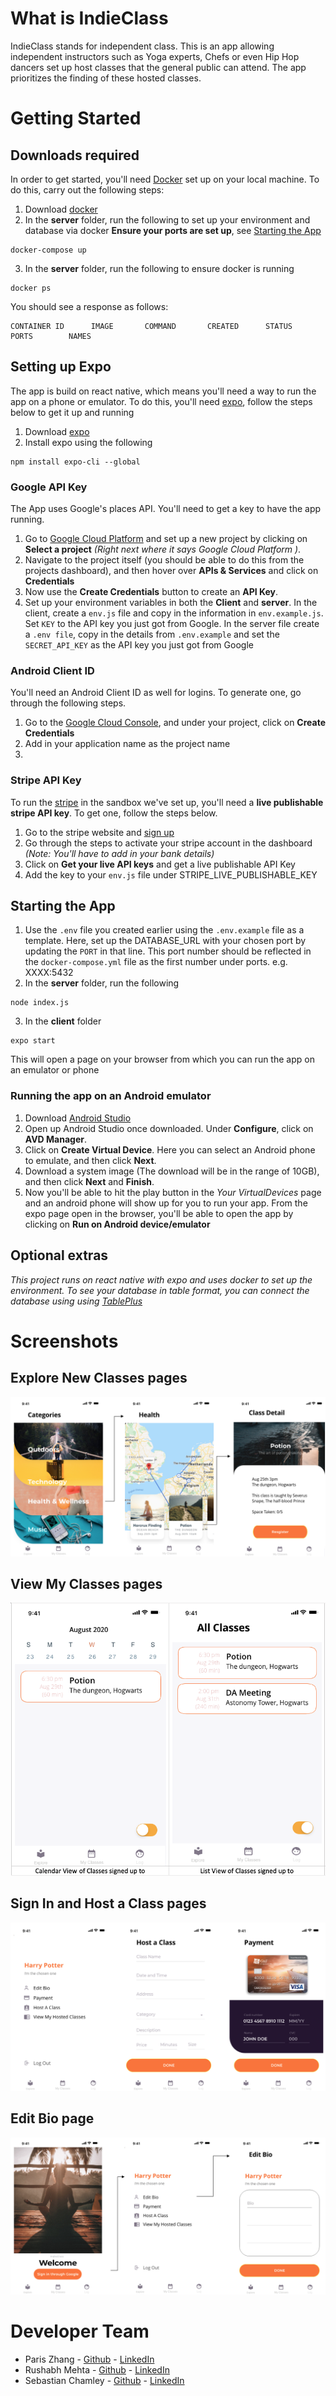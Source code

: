 # What is IndieClass
IndieClass stands for independent class. This is an app allowing independent instructors such as Yoga experts, Chefs or even Hip Hop dancers set up host classes that the general public can attend. The app prioritizes the finding of these hosted classes.

# Getting Started
## Downloads required
In order to get started, you'll need [Docker](https://www.docker.com/) set up on your local machine. To do this, carry out the following steps:
1. Download [docker](https://www.docker.com/get-started)
2. In the **server** folder, run the following to set up your environment and database via docker **Ensure your ports are set up**, see [Starting the App](#starting-the-app)
<pre><code>docker-compose up</code></pre>
3. In the **server** folder, run the following to ensure docker is running
<pre><code>docker ps</code></pre>
You should see a response as follows:
<pre><code>CONTAINER ID      IMAGE       COMMAND       CREATED      STATUS       PORTS        NAMES</code></pre>

## Setting up Expo
The app is build on react native, which means you'll need a way to run the app on a phone or emulator. To do this, you'll need [expo](https://expo.io/), follow the steps below to get it up and running
1. Download [expo](https://expo.io/learn)
2. Install expo using the following
<pre><code>npm install expo-cli --global</code></pre>

### Google API Key
The App uses Google's places API. You'll need to get a key to have the app running.
1. Go to [Google Cloud Platform](https://console.cloud.google.com/home) and set up a new project by clicking on **Select a project** *(Right next where it says Google Cloud Platform )*.
2. Navigate to the project itself (you should be able to do this from the projects dashboard), and then hover over **APIs & Services** and click on **Credentials**
3. Now use the **Create Credentials** button to create an **API Key**.
4. Set up your environment variables in both the **Client** and **server**. In the client, create a `env.js` file and copy in the information in `env.example.js`. Set `KEY` to the API key you just got from Google. In the server file create a `.env file`, copy in the details from `.env.example` and set the `SECRET_API_KEY` as the API key you just got from Google

### Android Client ID
You'll need an Android Client ID as well for logins. To generate one, go through the following steps.
1. Go to the [Google Cloud Console](https://console.developers.google.com/), and under your project, click on **Create Credentials**
2. Add in your application name as the project name
3. 

### Stripe API Key
To run the [stripe](https://stripe.com/en-gb-us) in the sandbox we've set up, you'll need a **live publishable stripe API key**. To get one, follow the steps below.
1. Go to the stripe website and [sign up](https://stripe.com/en-gb-us)
2. Go through the steps to activate your stripe account in the dashboard *(Note: You'll have to add in your bank details)*
3. Click on **Get your live API keys** and get a live publishable API Key
4. Add the key to your `env.js` file under STRIPE_LIVE_PUBLISHABLE_KEY

## Starting the App
1. Use the `.env` file you created earlier using the `.env.example` file as a template. Here, set up the DATABASE_URL with your chosen port by updating the `PORT` in that line. This port number should be reflected in the `docker-compose.yml` file as the first number under ports. e.g. XXXX:5432 
2. In the **server** folder, run the following
<pre><code>node index.js</code></pre>
3. In the **client** folder 
<pre><code>expo start</code></pre>
This will open a page on your browser from which you can run the app on an emulator or phone

### Running the app on an Android emulator
1. Download [Android Studio](https://developer.android.com/studio)
2. Open up Android Studio once downloaded. Under **Configure**, click on **AVD Manager**.
3. Click on **Create Virtual Device**. Here you can select an Android phone to emulate, and then click **Next**.
4. Download a system image (The download will be in the range of 10GB), and then click **Next** and **Finish**.
5. Now you'll be able to hit the play button in the *Your VirtualDevices* page and an android phone will show up for you to run your app.
From the expo page open in the browser, you'll be able to open the app by clicking on **Run on Android device/emulator**

## Optional extras
*This project runs on react native with expo and uses docker to set up the environment. To see your database in table format, you can connect the database using using [TablePlus](https://tableplus.com/)*

# Screenshots
## Explore New Classes pages
![Explore new classes](/__screenshots/Explore_classes.png)

## View My Classes pages
![Explore new classes](/__screenshots/myClasses_views.png)

## Sign In and Host a Class pages
![Explore new classes](/__screenshots/Host_a_class.png)

## Edit Bio page
![Explore new classes](/__screenshots/Edit_bio.png)

# Developer Team
* Paris Zhang - [Github](https://github.com/ParisQZhang) - [LinkedIn](https://www.linkedin.com/in/paris-qing-zhang/)
* Rushabh Mehta - [Github](https://github.com/RushabhM2) - [LinkedIn](www.linkedin.com/in/RushabhM2)
* Sebastian Chamley - [Github](https://github.com/chamley) - [LinkedIn](https://www.linkedin.com/in/sebastian-chamley-1277a11a1/)

